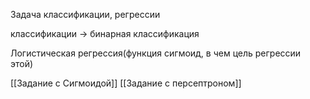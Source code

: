 
Задача классификации, регрессии

классификации -> бинарная классификация

Логистическая регрессия(функция сигмоид, в чем цель регрессии этой)


[[Задание с Сигмоидой]]
[[Задание с персептроном]]